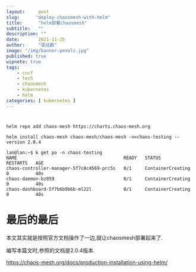 ```yaml
---
layout:     post 
slug:      "deploy-chaosmesh-with-helm"
title:      "helm部署chaosmesh"
subtitle:   ""
description: ""
date:       2021-11-25
author:     "梁远鹏"
image: "/img/banner-pexels.jpg"
published: true
wipnote: true
tags:
    - cncf 
    - tech
    - chaosmesh
    - kubernetes
    - helm
categories: [ kubernetes ]
---
```


# 

```
helm repo add chaos-mesh https://charts.chaos-mesh.org
```

```
helm install chaos-mesh chaos-mesh/chaos-mesh -n=chaos-testing --version 2.0.4
``` 

```shell
lan@lan:~$ k get po -n chaos-testing
NAME                                        READY   STATUS              RESTARTS   AGE
chaos-controller-manager-5f7c8c4569-prc5s   0/1     ContainerCreating   0          40s
chaos-daemon-bz859                          0/1     ContainerCreating   0          40s
chaos-dashboard-5f7b6b9b6b-ml22l            0/1     ContainerCreating   0          40s

```

# 最后的最后  

本文其实就是按照官方文档操作了一边,就让chaosmesh部署起来了.  

编写本篇文时,参照的文档是2.0.4版本.

https://chaos-mesh.org/docs/production-installation-using-helm/

